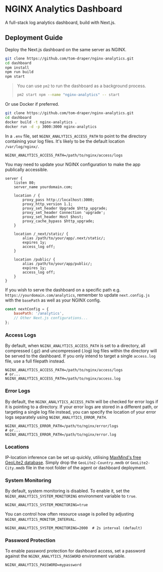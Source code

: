 # NGINX Analytics Dashboard

A full-stack log analytics dashboard, build with Next.js.

## Deployment Guide

Deploy the Next.js dashboard on the same server as NGINX.

```bash
git clone https://github.com/tom-draper/nginx-analytics.git
cd dashboard
npm install
npm run build
npm start
```

> You can use `pm2` to run the dashboard as a background process.
> ```bash
> pm2 start npm --name "nginx-analytics" -- start
> ```

Or use Docker if preferred.

```bash
git clone https://github.com/tom-draper/nginx-analytics.git
cd dashboard
docker build -t nginx-analytics .
docker run -d -p 3000:3000 nginx-analytics
```

In a `.env` file, set `NGINX_ANALYTICS_ACCESS_PATH` to point to the directory containing your log files. It's likely to be the default location `/var/log/nginx/`.

```env
NGINX_ANALYTICS_ACCESS_PATH=/path/to/nginx/access/logs
```

You may need to update your NGINX configuration to make the app publically accessible.

```nginx
server {
    listen 80;
    server_name yourdomain.com;

    location / {
        proxy_pass http://localhost:3000;
        proxy_http_version 1.1;
        proxy_set_header Upgrade $http_upgrade;
        proxy_set_header Connection 'upgrade';
        proxy_set_header Host $host;
        proxy_cache_bypass $http_upgrade;
    }

    location /_next/static/ {
        alias /path/to/your/app/.next/static/;
        expires 1y;
        access_log off;
    }

    location /public/ {
        alias /path/to/your/app/public/;
        expires 1y;
        access_log off;
    }
}
```

If you wish to serve the dashboard on a specific path e.g. `https://yourdomain.com/analytics`, remember to update `next.config.js` with the `basePath` as well as your NGINX config.

```js
const nextConfig = {
    basePath: '/analytics',
    // Other Next.js configurations...
};
```

### Access Logs

By default, when `NGINX_ANALYTICS_ACCESS_PATH` is set to a directory, all compressed (.gz) and uncompressed (.log) log files within the directory will be served to the dashboard. If you only intend to target a single `access.log` file, use a full filepath instead.

```env
NGINX_ANALYTICS_ACCESS_PATH=/path/to/nginx/access/logs
# or...
NGINX_ANALYTICS_ACCESS_PATH=/path/to/nginx/access.log
```

### Error Logs

By default, the `NGINX_ANALYTICS_ACCESS_PATH` will be checked for error logs if it is pointing to a directory. If your error logs are stored in a different path, or targeting a single log file instead, you can specify the location of your error logs separately using `NGINX_ANALYTICS_ERROR_PATH`.

```env
NGINX_ANALYTICS_ERROR_PATH=/path/to/nginx/error/logs
# or...
NGINX_ANALYTICS_ERROR_PATH=/path/to/nginx/error.log
```

### Locations

IP-location inference can be set up quickly, utilising <a href="https://www.maxmind.com/en/home">MaxMind's free GeoLite2 database</a>. Simply drop the `GeoLite2-Country.mmdb` or `GeoLite2-City.mmdb` file in the root folder of the agent or dashboard deployment.

### System Monitoring

By default, system monitoring is disabled. To enable it, set the `NGINX_ANALYTICS_SYSTEM_MONITORING` environment variable to `true`.

```env
NGINX_ANALYTICS_SYSTEM_MONITORING=true
```

You can control how often resource usage is polled by adjusting `NGINX_ANALYTICS_MONITOR_INTERVAL`.

```env
NGINX_ANALYTICS_SYSTEM_MONITORING=2000  # 2s interval (default)
```

### Password Protection

To enable password protection for dashboard access, set a password against the `NGINX_ANALYTICS_PASSWORD` environment variable.

```env
NGINX_ANALYTICS_PASSWORD=mypassword
```

